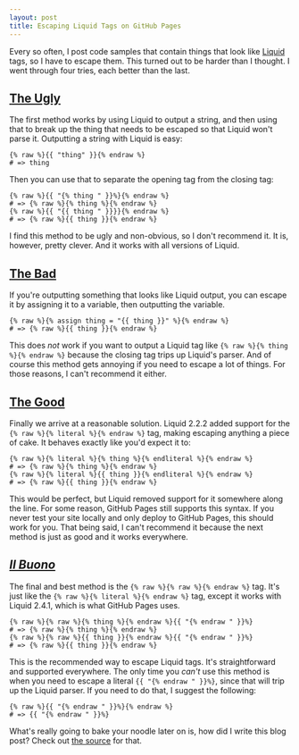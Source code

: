 ```yaml
---
layout: post
title: Escaping Liquid Tags on GitHub Pages
---
```


Every so often, I post code samples that contain things that look like
[Liquid][] tags, so I have to escape them. This turned out to be harder than I
thought. I went through four tries, each better than the last.

## [The Ugly][]

The first method works by using Liquid to output a string, and then using that
to break up the thing that needs to be escaped so that Liquid won't parse it.
Outputting a string with Liquid is easy:

    {% raw %}{{ "thing" }}{% endraw %}
    # => thing

Then you can use that to separate the opening tag from the closing tag:

    {% raw %}{{ "{% thing " }}%}{% endraw %}
    # => {% raw %}{% thing %}{% endraw %}
    {% raw %}{{ "{{ thing " }}}}{% endraw %}
    # => {% raw %}{{ thing }}{% endraw %}

I find this method to be ugly and non-obvious, so I don't recommend it. It is,
however, pretty clever. And it works with all versions of Liquid.

## [The Bad][]

If you're outputting something that looks like Liquid output, you can escape it
by assigning it to a variable, then outputting the variable.

    {% raw %}{% assign thing = "{{ thing }}" %}{% endraw %}
    # => {% raw %}{{ thing }}{% endraw %}

This does *not* work if you want to output a Liquid tag like
`{% raw %}{% thing %}{% endraw %}` because the closing tag trips up Liquid's
parser. And of course this method gets annoying if you need to escape a lot of
things. For those reasons, I can't recommend it either.

## [The Good][]

Finally we arrive at a reasonable solution. Liquid 2.2.2 added support for the
`{% raw %}{% literal %}{% endraw %}` tag, making escaping anything a piece of
cake. It behaves exactly like you'd expect it to:

    {% raw %}{% literal %}{% thing %}{% endliteral %}{% endraw %}
    # => {% raw %}{% thing %}{% endraw %}
    {% raw %}{% literal %}{{ thing }}{% endliteral %}{% endraw %}
    # => {% raw %}{{ thing }}{% endraw %}

This would be perfect, but Liquid removed support for it somewhere along the
line. For some reason, GitHub Pages still supports this syntax. If you never
test your site locally and only deploy to GitHub Pages, this should work for
you. That being said, I can't recommend it because the next method is just as
good and it works everywhere.

## *[Il Buono][]*

The final and best method is the `{% raw %}{% raw %}{% endraw %}` tag. It's
just like the `{% raw %}{% literal %}{% endraw %}` tag, except it works with
Liquid 2.4.1, which is what GitHub Pages uses.

    {% raw %}{% raw %}{% thing %}{% endraw %}{{ "{% endraw " }}%}
    # => {% raw %}{% thing %}{% endraw %}
    {% raw %}{% raw %}{{ thing }}{% endraw %}{{ "{% endraw " }}%}
    # => {% raw %}{{ thing }}{% endraw %}

This is the recommended way to escape Liquid tags. It's straightforward and
supported everywhere. The only time you *can't* use this method is when you
need to escape a literal `{{ "{% endraw " }}%}`, since that will trip up the
Liquid parser. If you need to do that, I suggest the following:

    {% raw %}{{ "{% endraw " }}%}{% endraw %}
    # => {{ "{% endraw " }}%}

What's really going to bake your noodle later on is, how did I write this blog
post? Check out [the source][] for that.

[liquid]: http://liquidmarkup.org
[the ugly]: http://stackoverflow.com/questions/3426182/how-to-escape-liquid-template-tags
[the bad]: http://stackoverflow.com/questions/3330979/outputting-literal-curly-braces-in-liquid-templates
[the good]: http://stackoverflow.com/questions/11676027/jekyll-page-failing-on-github-but-works-successfully-locally-with-safe-flag
[il buono]: http://wiki.shopify.com/UsingLiquid#No_Liquid_Zone:_the_raw_tag
[the source]: https://github.com/tfausak/tfausak.github.com/blob/master/_posts/2013-02-03-untitled.md
